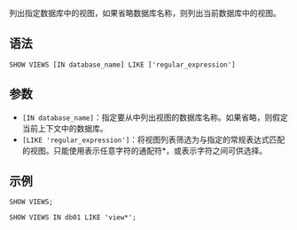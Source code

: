 列出指定数据库中的视图，如果省略数据库名称，则列出当前数据库中的视图。

## 语法
```
SHOW VIEWS [IN database_name] LIKE ['regular_expression']
```
## 参数
- `[IN database_name]`：指定要从中列出视图的数据库名称。如果省略，则假定当前上下文中的数据库。
- `[LIKE 'regular_expression']`：将视图列表筛选为与指定的常规表达式匹配的视图。只能使用表示任意字符的通配符\*，或表示字符之间可供选择。

## 示例
```
SHOW VIEWS;
```
```
SHOW VIEWS IN db01 LIKE 'view*';
```
